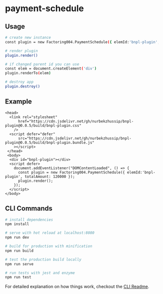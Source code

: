 # payment-schedule

## Usage
``` bash
# create new instance
const plugin = new Factoring004.PaymentSchedule({ elemId:'bnpl-plugin', totalAmount: 120000 })

# render plugin
plugin.render()

# if changed parent id you can use
const elem = document.createElement('div')
plugin.renderTo(elem)

# destroy app
plugin.destroy()
```


## Example
```
<head>
  <link rel="stylesheet"
      href="https://cdn.jsdelivr.net/gh/nurbekzhussip/bnpl-plugin@0.0.5/build/bnpl-plugin.css"
    />
  <script defer="defer"
      src="https://cdn.jsdelivr.net/gh/nurbekzhussip/bnpl-plugin@0.0.5/build/bnpl-plugin.bundle.js"
    ></script>
 </head>
 <body>
  <div id="bnpl-plugin"></div>
  <script defer>
    document.addEventListener("DOMContentLoaded", () => {
      const plugin = new Factoring004.PaymentSchedule({ elemId:'bnpl-plugin', totalAmount: 120000 });
      plugin.render();
    });
  </script>
</body>
```




## CLI Commands

``` bash
# install dependencies
npm install

# serve with hot reload at localhost:8080
npm run dev

# build for production with minification
npm run build

# test the production build locally
npm run serve

# run tests with jest and enzyme
npm run test
```

For detailed explanation on how things work, checkout the [CLI Readme](https://github.com/developit/preact-cli/blob/master/README.md).
